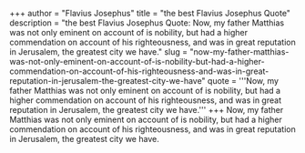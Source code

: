 +++
author = "Flavius Josephus"
title = "the best Flavius Josephus Quote"
description = "the best Flavius Josephus Quote: Now, my father Matthias was not only eminent on account of is nobility, but had a higher commendation on account of his righteousness, and was in great reputation in Jerusalem, the greatest city we have."
slug = "now-my-father-matthias-was-not-only-eminent-on-account-of-is-nobility-but-had-a-higher-commendation-on-account-of-his-righteousness-and-was-in-great-reputation-in-jerusalem-the-greatest-city-we-have"
quote = '''Now, my father Matthias was not only eminent on account of is nobility, but had a higher commendation on account of his righteousness, and was in great reputation in Jerusalem, the greatest city we have.'''
+++
Now, my father Matthias was not only eminent on account of is nobility, but had a higher commendation on account of his righteousness, and was in great reputation in Jerusalem, the greatest city we have.
